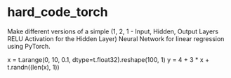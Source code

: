 # hard_code_torch
Make different versions of a simple (1, 2, 1 - Input, Hidden, Output Layers RELU Activation for the Hidden Layer) Neural Network for linear regression using PyTorch.

x = t.arange(0, 10, 0.1, dtype=t.float32).reshape(100, 1) y = 4 + 3 * x + t.randn((len(x), 1))
